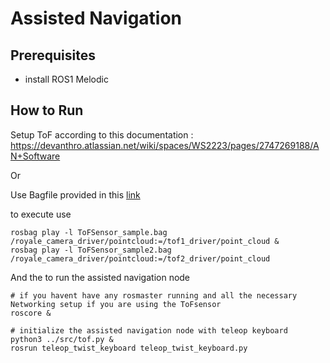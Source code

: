 # Assisted Navigation

## Prerequisites
- install ROS1 Melodic  

## How to Run 
Setup ToF according to this documentation : https://devanthro.atlassian.net/wiki/spaces/WS2223/pages/2747269188/AN+Software

Or 

Use Bagfile provided in this [link](https://drive.google.com/drive/folders/15IJ5Bk0Abo6tRJbfVam8PI72EpSFbLXI?usp=sharing)

to execute use 
```
rosbag play -l ToFSensor_sample.bag /royale_camera_driver/pointcloud:=/tof1_driver/point_cloud &
rosbag play -l ToFSensor_sample2.bag /royale_camera_driver/pointcloud:=/tof2_driver/point_cloud
```

And the to run the assisted navigation node
```
# if you havent have any rosmaster running and all the necessary Networking setup if you are using the ToFsensor
roscore &

# initialize the assisted navigation node with teleop keyboard 
python3 ../src/tof.py & 
rosrun teleop_twist_keyboard teleop_twist_keyboard.py

```
